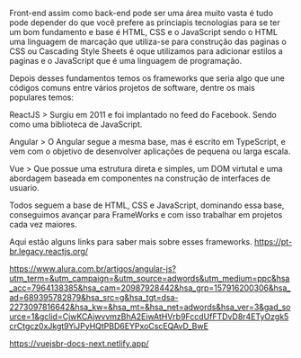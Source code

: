 Front-end assim como back-end pode ser uma área muito vasta é tudo pode depender do que você prefere
as princiapis tecnologias para se ter um bom fundamento e base é HTML, CSS e o JavaScript sendo o HTML uma linguagem de marcação que utiliza-se para construção
das paginas o CSS ou Cascading Style Sheets é oque utilizamos para adicionar estilos a paginas e o JavaScript que é uma linguagem de programação.

Depois desses fundamentos temos os frameworks que seria algo que une códigos comuns entre vários projetos de software, dentre os mais populares temos:

ReactJS > Surgiu em 2011 e foi implantado no feed do Facebook. Sendo como uma biblioteca de JavaScript.

Angular > O Angular segue a mesma base, mas é escrito em TypeScript, e vem com o objetivo de desenvolver aplicações de pequena ou larga escala.

Vue > Que possue uma estrutura direta e simples, um DOM virtutal e uma abordagem baseada em componentes na construção de interfaces de usuario.

Todos seguem a base de HTML, CSS e JavaScript, dominando essa base, conseguimos avançar para FrameWorks e com isso trabalhar em projetos cada vez maiores.

Aqui estão alguns links para saber mais sobre esses frameworks.
https://pt-br.legacy.reactjs.org/

https://www.alura.com.br/artigos/angular-js?utm_term=&utm_campaign=&utm_source=adwords&utm_medium=ppc&hsa_acc=7964138385&hsa_cam=20987928442&hsa_grp=157916200306&hsa_ad=689395782879&hsa_src=g&hsa_tgt=dsa-2273097816642&hsa_kw=&hsa_mt=&hsa_net=adwords&hsa_ver=3&gad_source=1&gclid=CjwKCAjwvvmzBhA2EiwAtHVrb9FccdUfFTDvD8r4ETyOzgk5crCtgcz0xJkgt9YiJPyHQtPBD6EYPxoCscEQAvD_BwE

https://vuejsbr-docs-next.netlify.app/
